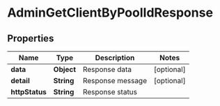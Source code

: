 # AdminGetClientByPoolIdResponse

## Properties
Name | Type | Description | Notes
------------ | ------------- | ------------- | -------------
**data** | **Object** | Response data |  [optional]
**detail** | **String** | Response message |  [optional]
**httpStatus** | **String** | Response status | 
